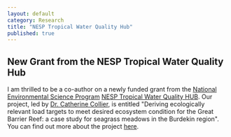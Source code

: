 ```yaml
---
layout: default
category: Research
title: "NESP Tropical Water Quality Hub"
published: true  
---
```


## New Grant from the NESP Tropical Water Quality Hub

I am thrilled to be a co-author on a newly funded grant from the [National Environmental Science Program](http://www.environment.gov.au/science/nesp) 
[NESP Tropical Water Quality HUB](http://nesptropical.edu.au/). Our project, led by [Dr. Catherine Collier](https://research.jcu.edu.au/portfolio/catherine.collier/), is entitled
"Deriving ecologically relevant load targets to meet desired ecosystem condition for the Great Barrier Reef: 
a case study for seagrass meadows in the Burdekin region". You can find out more about the project [here](http://nesptropical.edu.au/index.php/round-3-projects/project-3-2-1/). 
